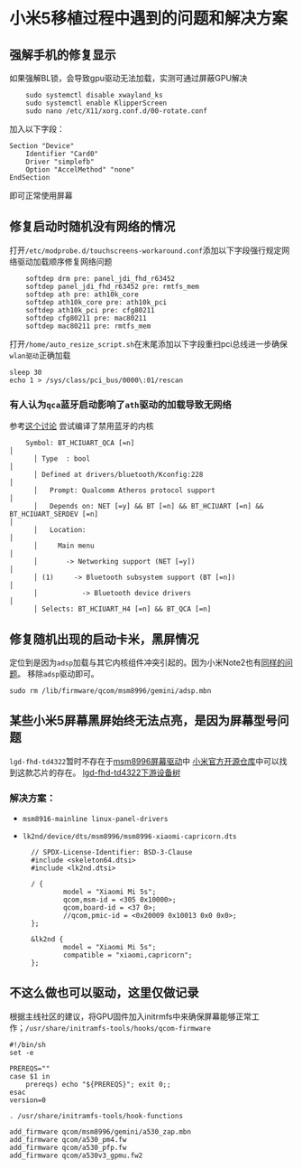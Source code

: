 # 小米5移植过程中遇到的问题和解决方案
## 强解手机的修复显示
如果强解BL锁，会导致gpu驱动无法加载，实测可通过屏蔽GPU解决

        sudo systemctl disable xwayland_ks
        sudo systemctl enable KlipperScreen
        sudo nano /etc/X11/xorg.conf.d/00-rotate.conf

加入以下字段：

    Section "Device"
        Identifier "Card0"
        Driver "simplefb"
        Option "AccelMethod" "none"
    EndSection

即可正常使用屏幕

## 修复启动时随机没有网络的情况
打开`/etc/modprobe.d/touchscreens-workaround.conf`添加以下字段强行规定网络驱动加载顺序修复网络问题

        softdep drm pre: panel_jdi_fhd_r63452
        softdep panel_jdi_fhd_r63452 pre: rmtfs_mem
        softdep ath pre: ath10k_core
        softdep ath10k_core pre: ath10k_pci
        softdep ath10k_pci pre: cfg80211
        softdep cfg80211 pre: mac80211
        softdep mac80211 pre: rmtfs_mem

打开`/home/auto_resize_script.sh`在末尾添加以下字段重扫pci总线进一步确保`wlan驱动`正确加载

    sleep 30
    echo 1 > /sys/class/pci_bus/0000\:01/rescan

### 有人认为`qca`蓝牙启动影响了`ath`驱动的加载导致无网络
参考[这个讨论](https://bbs.archlinux.org/viewtopic.php?id=281292)
尝试编译了禁用蓝牙的内核

        Symbol: BT_HCIUART_QCA [=n]                                                                                                                                                      │  
          │ Type  : bool                                                                                                                                                                 │  
          │ Defined at drivers/bluetooth/Kconfig:228                                                                                                                                     │  
          │   Prompt: Qualcomm Atheros protocol support                                                                                                                                  │  
          │   Depends on: NET [=y] && BT [=n] && BT_HCIUART [=n] && BT_HCIUART_SERDEV [=n]                                                                                               │  
          │   Location:                                                                                                                                                                  │  
          │     Main menu                                                                                                                                                                │  
          │       -> Networking support (NET [=y])                                                                                                                                       │  
          │ (1)     -> Bluetooth subsystem support (BT [=n])                                                                                                                             │  
          │           -> Bluetooth device drivers                                                                                                                                        │  
          │ Selects: BT_HCIUART_H4 [=n] && BT_QCA [=n]
          

## 修复随机出现的启动卡米，黑屏情况
定位到是因为`adsp`加载与其它内核组件冲突引起的。因为小米Note2也有[同样的问题](https://gitlab.com/postmarketOS/pmaports/-/merge_requests/2283)。
移除`adsp`驱动即可。

    sudo rm /lib/firmware/qcom/msm8996/gemini/adsp.mbn


## 某些小米5屏幕黑屏始终无法点亮，是因为屏幕型号问题
`lgd-fhd-td4322`暂时不存在于[msm8996屏幕驱动](https://gitlab.com/msm8996-mainline/linux/-/tree/msm8996-staging/drivers/gpu/drm/panel)中
[小米官方开源仓库](https://github.com/MiCode/Xiaomi_Kernel_OpenSource/commit/c0379aae3d784d78f304ae6de13ce522f4bbd4cc#diff-b79aee18a3f77cb7324a7b95f5b43684ac64b89299e15b0af894371eff19a2e8R89)中可以找到这款芯片的存在。
[lgd-fhd-td4322下游设备树](https://github.com/MiCode/Xiaomi_Kernel_OpenSource/blob/c0379aae3d784d78f304ae6de13ce522f4bbd4cc/arch/arm/boot/dts/qcom/dsi-panel-lgd-fhd-td4322-cmd.dtsi)

### 解决方案：

- `msm8916-mainline linux-panel-drivers`
- `lk2nd/device/dts/msm8996/msm8996-xiaomi-capricorn.dts`


        // SPDX-License-Identifier: BSD-3-Clause
        #include <skeleton64.dtsi>
        #include <lk2nd.dtsi>
        
        / {
                model = "Xiaomi Mi 5s";
                qcom,msm-id = <305 0x10000>;
                qcom,board-id = <37 0>;
                //qcom,pmic-id = <0x20009 0x10013 0x0 0x0>;
        };
        
        &lk2nd {
                model = "Xiaomi Mi 5s";
                compatible = "xiaomi,capricorn";
        };

## 不这么做也可以驱动，这里仅做记录
根据主线社区的建议，将GPU固件加入initrmfs中来确保屏幕能够正常工作；`/usr/share/initramfs-tools/hooks/qcom-firmware`

    #!/bin/sh
    set -e

    PREREQS=""
    case $1 in
        prereqs) echo "${PREREQS}"; exit 0;;
    esac
    version=0

    . /usr/share/initramfs-tools/hook-functions

    add_firmware qcom/msm8996/gemini/a530_zap.mbn
    add_firmware qcom/a530_pm4.fw
    add_firmware qcom/a530_pfp.fw
    add_firmware qcom/a530v3_gpmu.fw2
